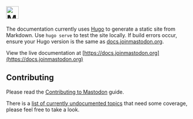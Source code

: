 <h1><picture>
  <source media="(prefers-color-scheme: dark)" srcset="https://github.com/mastodon/mastodon/raw/main/lib/assets/wordmark.dark.png?raw=true">
  <source media="(prefers-color-scheme: light)" srcset="https://github.com/mastodon/mastodon/raw/main/lib/assets/wordmark.light.png?raw=true">
  <img alt="Mastodon" src="https://github.com/mastodon/mastodon/raw/mainlib/assets/wordmark.light.png?raw=true" height="34">
</picture></h1>

The documentation currently uses [Hugo](https://github.com/gohugoio/hugo) to generate a static site from Markdown. Use `hugo serve` to test the site locally. If build errors occur, ensure your Hugo version is the same as [docs.joinmastodon.org](https://github.com/mastodon/documentation/blob/main/.github/workflows/deploy.yml#L43).

View the live documentation at [https://docs.joinmastodon.org](https://docs.joinmastodon.org)

## Contributing

Please read the [Contributing to Mastodon](https://github.com/mastodon/.github/blob/main/CONTRIBUTING.md) guide.

There is a [list of currently undocumented topics](https://github.com/mastodon/documentation/issues/1211) that need some coverage, please feel free to take a look.
